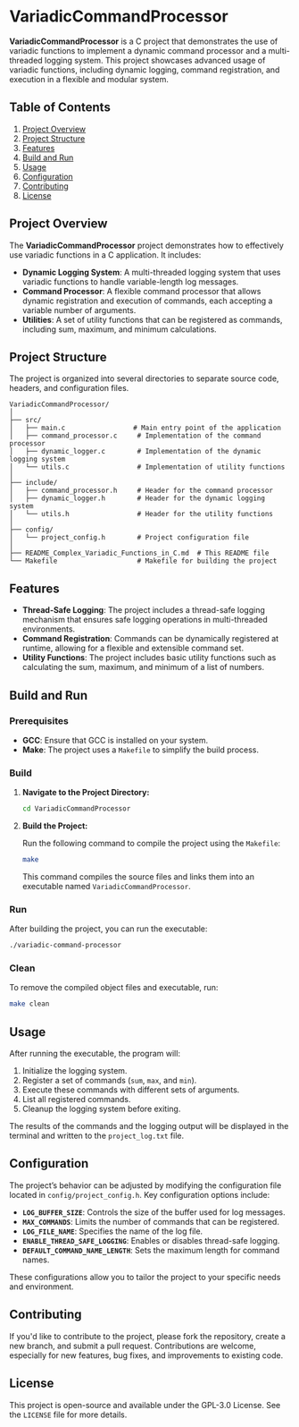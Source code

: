 # VariadicCommandProcessor

**VariadicCommandProcessor** is a C project that demonstrates the use of variadic functions to implement a dynamic command processor and a multi-threaded logging system. This project showcases advanced usage of variadic functions, including dynamic logging, command registration, and execution in a flexible and modular system.

## Table of Contents

1. [Project Overview](#project-overview)
2. [Project Structure](#project-structure)
3. [Features](#features)
4. [Build and Run](#build-and-run)
5. [Usage](#usage)
6. [Configuration](#configuration)
7. [Contributing](#contributing)
8. [License](#license)

## Project Overview

The **VariadicCommandProcessor** project demonstrates how to effectively use variadic functions in a C application. It includes:

- **Dynamic Logging System**: A multi-threaded logging system that uses variadic functions to handle variable-length log messages.
- **Command Processor**: A flexible command processor that allows dynamic registration and execution of commands, each accepting a variable number of arguments.
- **Utilities**: A set of utility functions that can be registered as commands, including sum, maximum, and minimum calculations.

## Project Structure

The project is organized into several directories to separate source code, headers, and configuration files.

```plaintext
VariadicCommandProcessor/
│
├── src/
│   ├── main.c                 # Main entry point of the application
│   ├── command_processor.c     # Implementation of the command processor
│   ├── dynamic_logger.c        # Implementation of the dynamic logging system
│   └── utils.c                 # Implementation of utility functions
│
├── include/
│   ├── command_processor.h     # Header for the command processor
│   ├── dynamic_logger.h        # Header for the dynamic logging system
│   └── utils.h                 # Header for the utility functions
│
├── config/
│   └── project_config.h        # Project configuration file
│
├── README_Complex_Variadic_Functions_in_C.md  # This README file
└── Makefile                    # Makefile for building the project
```

## Features

- **Thread-Safe Logging**: The project includes a thread-safe logging mechanism that ensures safe logging operations in multi-threaded environments.
- **Command Registration**: Commands can be dynamically registered at runtime, allowing for a flexible and extensible command set.
- **Utility Functions**: The project includes basic utility functions such as calculating the sum, maximum, and minimum of a list of numbers.

## Build and Run

### Prerequisites

- **GCC**: Ensure that GCC is installed on your system.
- **Make**: The project uses a `Makefile` to simplify the build process.

### Build

1. **Navigate to the Project Directory:**

   ```sh
   cd VariadicCommandProcessor
   ```

2. **Build the Project:**

   Run the following command to compile the project using the `Makefile`:

   ```sh
   make
   ```

   This command compiles the source files and links them into an executable named `VariadicCommandProcessor`.

### Run

After building the project, you can run the executable:

```sh
./variadic-command-processor
```

### Clean

To remove the compiled object files and executable, run:

```sh
make clean
```

## Usage

After running the executable, the program will:

1. Initialize the logging system.
2. Register a set of commands (`sum`, `max`, and `min`).
3. Execute these commands with different sets of arguments.
4. List all registered commands.
5. Cleanup the logging system before exiting.

The results of the commands and the logging output will be displayed in the terminal and written to the `project_log.txt` file.

## Configuration

The project’s behavior can be adjusted by modifying the configuration file located in `config/project_config.h`. Key configuration options include:

- **`LOG_BUFFER_SIZE`**: Controls the size of the buffer used for log messages.
- **`MAX_COMMANDS`**: Limits the number of commands that can be registered.
- **`LOG_FILE_NAME`**: Specifies the name of the log file.
- **`ENABLE_THREAD_SAFE_LOGGING`**: Enables or disables thread-safe logging.
- **`DEFAULT_COMMAND_NAME_LENGTH`**: Sets the maximum length for command names.

These configurations allow you to tailor the project to your specific needs and environment.

## Contributing

If you'd like to contribute to the project, please fork the repository, create a new branch, and submit a pull request. Contributions are welcome, especially for new features, bug fixes, and improvements to existing code.

## License

This project is open-source and available under the GPL-3.0 License. See the `LICENSE` file for more details.

